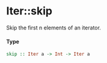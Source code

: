 # Iter::skip

Skip the first n elements of an iterator.

#### Type
```haskell
skip :: Iter a -> Int -> Iter a
```

